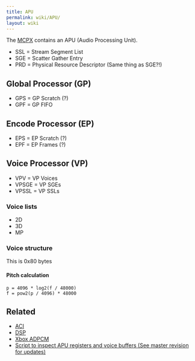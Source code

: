 ```yaml
---
title: APU
permalink: wiki/APU/
layout: wiki
---
```


The [MCPX](/wiki/MCPX "wikilink") contains an APU (Audio Processing Unit).

-   SSL = Stream Segment List
-   SGE = Scatter Gather Entry
-   PRD = Physical Resource Descriptor (Same thing as SGE?!)

Global Processor (GP)
---------------------

-   GPS = GP Scratch (?)
-   GPF = GP FIFO

Encode Processor (EP)
---------------------

-   EPS = EP Scratch (?)
-   EPF = EP Frames (?)

Voice Processor (VP)
--------------------

-   VPV = VP Voices
-   VPSGE = VP SGEs
-   VPSSL = VP SSLs

### Voice lists

-   2D
-   3D
-   MP

### Voice structure

This is 0x80 bytes

#### Pitch calculation

    p = 4096 * log2(f / 48000)
    f = pow2(p / 4096) * 48000

Related
-------

-   [ACI](/wiki/ACI "wikilink")
-   [DSP](/wiki/DSP "wikilink")
-   [Xbox ADPCM](/wiki/Xbox_ADPCM "wikilink")
-   [Script to inspect APU registers and voice buffers (See master
    revision for
    updates)](https://github.com/JayFoxRox/xbox-tools/blob/5e114f24e4a83bd626f31674e024f439f3709d19/python-scripts/dsp.py)

